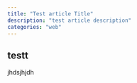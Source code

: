 ```yaml
---
title: "Test article Title"
description: "test article description"
categories: "web"
---
```

## testt
jhdsjhjdh